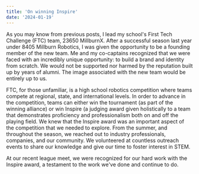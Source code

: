 ```yaml
---
title: 'On winning Inspire'
date: '2024-01-19'
---
```


As you may know from previous posts, I lead my school's First Tech Challenge (FTC) team, 23650 MillburnX. After a successful season last year under 8405 Millburn Robotics, I was given the opportunity to be a founding member of the new team. Me and my co-captains recognized that we were faced with an incredibly unique opportunity: to build a brand and identity from scratch. We would not be supported nor harmed by the reputation built up by years of alumni. The image associated with the new team would be entirely up to us.

FTC, for those unfamiliar, is a high school robotics competition where teams compete at regional, state, and international levels. In order to advance in the competition, teams can either win the tournament (as part of the winning alliance) or win Inspire (a judging award given holistically to a team that demonstrates proficiency and professionalism both on and off the playing field. We knew that the Inspire award was an important aspect of the competition that we needed to explore. From the summer, and throughout the season, we reached out to industry professionals, companies, and our community. We volunteered at countless outreach events to share our knowledge and give our time to foster interest in STEM. 

At our recent league meet, we were recognized for our hard work with the Inspire award, a testament to the work we've done and continue to do.
